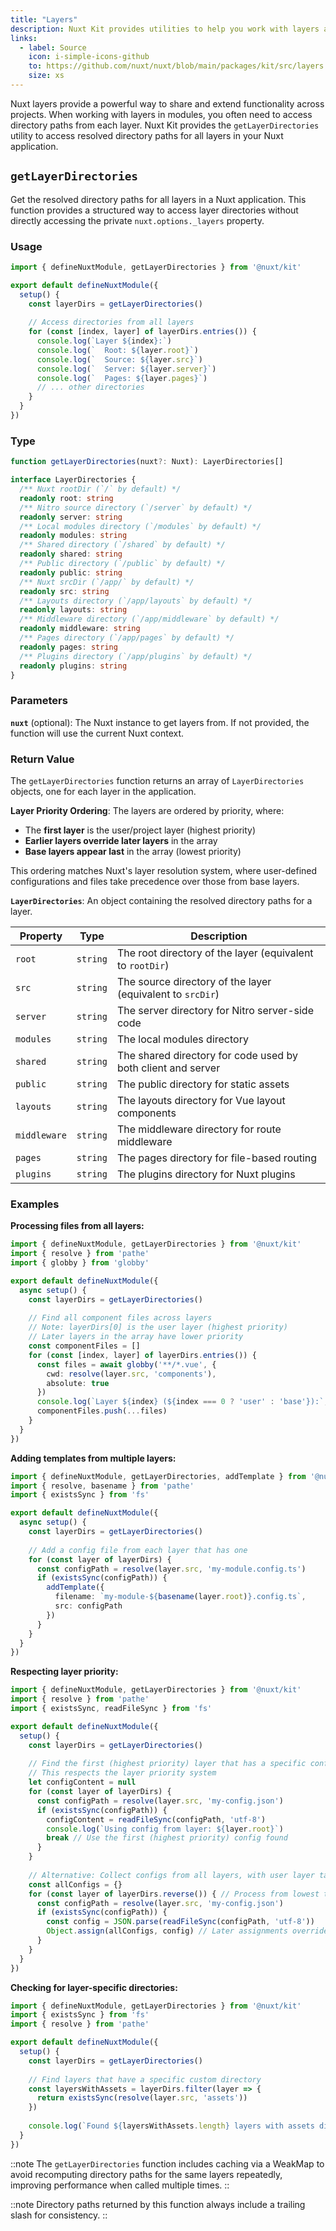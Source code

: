 ```yaml
---
title: "Layers"
description: Nuxt Kit provides utilities to help you work with layers and their directory structures.
links:
  - label: Source
    icon: i-simple-icons-github
    to: https://github.com/nuxt/nuxt/blob/main/packages/kit/src/layers.ts
    size: xs
---
```


Nuxt layers provide a powerful way to share and extend functionality across projects. When working with layers in modules, you often need to access directory paths from each layer. Nuxt Kit provides the `getLayerDirectories` utility to access resolved directory paths for all layers in your Nuxt application.

## `getLayerDirectories`

Get the resolved directory paths for all layers in a Nuxt application. This function provides a structured way to access layer directories without directly accessing the private `nuxt.options._layers` property.

### Usage

```ts
import { defineNuxtModule, getLayerDirectories } from '@nuxt/kit'

export default defineNuxtModule({
  setup() {
    const layerDirs = getLayerDirectories()
    
    // Access directories from all layers
    for (const [index, layer] of layerDirs.entries()) {
      console.log(`Layer ${index}:`)
      console.log(`  Root: ${layer.root}`)
      console.log(`  Source: ${layer.src}`)
      console.log(`  Server: ${layer.server}`)
      console.log(`  Pages: ${layer.pages}`)
      // ... other directories
    }
  }
})
```

### Type

```ts
function getLayerDirectories(nuxt?: Nuxt): LayerDirectories[]

interface LayerDirectories {
  /** Nuxt rootDir (`/` by default) */
  readonly root: string
  /** Nitro source directory (`/server` by default) */
  readonly server: string
  /** Local modules directory (`/modules` by default) */
  readonly modules: string
  /** Shared directory (`/shared` by default) */
  readonly shared: string
  /** Public directory (`/public` by default) */
  readonly public: string
  /** Nuxt srcDir (`/app/` by default) */
  readonly src: string
  /** Layouts directory (`/app/layouts` by default) */
  readonly layouts: string
  /** Middleware directory (`/app/middleware` by default) */
  readonly middleware: string
  /** Pages directory (`/app/pages` by default) */
  readonly pages: string
  /** Plugins directory (`/app/plugins` by default) */
  readonly plugins: string
}
```

### Parameters

**`nuxt`** (optional): The Nuxt instance to get layers from. If not provided, the function will use the current Nuxt context.

### Return Value

The `getLayerDirectories` function returns an array of `LayerDirectories` objects, one for each layer in the application. 

**Layer Priority Ordering**: The layers are ordered by priority, where:
- The **first layer** is the user/project layer (highest priority)
- **Earlier layers override later layers** in the array
- **Base layers appear last** in the array (lowest priority)

This ordering matches Nuxt's layer resolution system, where user-defined configurations and files take precedence over those from base layers.

**`LayerDirectories`**: An object containing the resolved directory paths for a layer.

| Property     | Type     | Description                                                                    |
| ------------ | -------- | ------------------------------------------------------------------------------ |
| `root`       | `string` | The root directory of the layer (equivalent to `rootDir`)                     |
| `src`        | `string` | The source directory of the layer (equivalent to `srcDir`)                    |
| `server`     | `string` | The server directory for Nitro server-side code                               |
| `modules`    | `string` | The local modules directory                                                    |
| `shared`     | `string` | The shared directory for code used by both client and server                  |
| `public`     | `string` | The public directory for static assets                                         |
| `layouts`    | `string` | The layouts directory for Vue layout components                                |
| `middleware` | `string` | The middleware directory for route middleware                                  |
| `pages`      | `string` | The pages directory for file-based routing                                    |
| `plugins`    | `string` | The plugins directory for Nuxt plugins                                        |

### Examples

**Processing files from all layers:**

```ts
import { defineNuxtModule, getLayerDirectories } from '@nuxt/kit'
import { resolve } from 'pathe'
import { globby } from 'globby'

export default defineNuxtModule({
  async setup() {
    const layerDirs = getLayerDirectories()
    
    // Find all component files across layers
    // Note: layerDirs[0] is the user layer (highest priority)
    // Later layers in the array have lower priority
    const componentFiles = []
    for (const [index, layer] of layerDirs.entries()) {
      const files = await globby('**/*.vue', {
        cwd: resolve(layer.src, 'components'),
        absolute: true
      })
      console.log(`Layer ${index} (${index === 0 ? 'user' : 'base'}):`, files.length, 'components')
      componentFiles.push(...files)
    }
  }
})
```

**Adding templates from multiple layers:**

```ts
import { defineNuxtModule, getLayerDirectories, addTemplate } from '@nuxt/kit'
import { resolve, basename } from 'pathe'
import { existsSync } from 'fs'

export default defineNuxtModule({
  async setup() {
    const layerDirs = getLayerDirectories()
    
    // Add a config file from each layer that has one
    for (const layer of layerDirs) {
      const configPath = resolve(layer.src, 'my-module.config.ts')
      if (existsSync(configPath)) {
        addTemplate({
          filename: `my-module-${basename(layer.root)}.config.ts`,
          src: configPath
        })
      }
    }
  }
})
```

**Respecting layer priority:**

```ts
import { defineNuxtModule, getLayerDirectories } from '@nuxt/kit'
import { resolve } from 'pathe'
import { existsSync, readFileSync } from 'fs'

export default defineNuxtModule({
  setup() {
    const layerDirs = getLayerDirectories()
    
    // Find the first (highest priority) layer that has a specific config file
    // This respects the layer priority system
    let configContent = null
    for (const layer of layerDirs) {
      const configPath = resolve(layer.src, 'my-config.json')
      if (existsSync(configPath)) {
        configContent = readFileSync(configPath, 'utf-8')
        console.log(`Using config from layer: ${layer.root}`)
        break // Use the first (highest priority) config found
      }
    }
    
    // Alternative: Collect configs from all layers, with user layer taking precedence
    const allConfigs = {}
    for (const layer of layerDirs.reverse()) { // Process from lowest to highest priority
      const configPath = resolve(layer.src, 'my-config.json')
      if (existsSync(configPath)) {
        const config = JSON.parse(readFileSync(configPath, 'utf-8'))
        Object.assign(allConfigs, config) // Later assignments override earlier ones
      }
    }
  }
})
```

**Checking for layer-specific directories:**

```ts
import { defineNuxtModule, getLayerDirectories } from '@nuxt/kit'
import { existsSync } from 'fs'
import { resolve } from 'pathe'

export default defineNuxtModule({
  setup() {
    const layerDirs = getLayerDirectories()
    
    // Find layers that have a specific custom directory
    const layersWithAssets = layerDirs.filter(layer => {
      return existsSync(resolve(layer.src, 'assets'))
    })
    
    console.log(`Found ${layersWithAssets.length} layers with assets directory`)
  }
})
```

::note
The `getLayerDirectories` function includes caching via a WeakMap to avoid recomputing directory paths for the same layers repeatedly, improving performance when called multiple times.
::

::note
Directory paths returned by this function always include a trailing slash for consistency.
::
